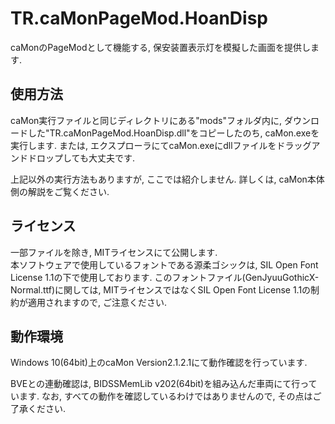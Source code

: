 # TR.caMonPageMod.HoanDisp
caMonのPageModとして機能する, 保安装置表示灯を模擬した画面を提供します.

## 使用方法
caMon実行ファイルと同じディレクトリにある"mods"フォルダ内に, ダウンロードした"TR.caMonPageMod.HoanDisp.dll"をコピーしたのち, caMon.exeを実行します.  または, エクスプローラにてcaMon.exeにdllファイルをドラッグアンドドロップしても大丈夫です.

上記以外の実行方法もありますが, ここでは紹介しません.  詳しくは, caMon本体側の解説をご覧ください.

## ライセンス
一部ファイルを除き, MITライセンスにて公開します.  
本ソフトウェアで使用しているフォントである源柔ゴシックは, SIL Open Font License 1.1の下で使用しております.  このフォントファイル(GenJyuuGothicX-Normal.ttf)に関しては, MITライセンスではなくSIL Open Font License 1.1の制約が適用されますので, ご注意ください.

## 動作環境
Windows 10(64bit)上のcaMon Version2.1.2.1にて動作確認を行っています.

BVEとの連動確認は, BIDSSMemLib v202(64bit)を組み込んだ車両にて行っています.  なお, すべての動作を確認しているわけではありませんので, その点はご了承ください.
